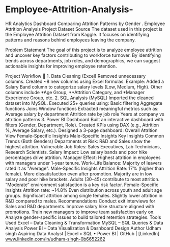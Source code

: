 # Employee-Attrition-Analysis-
HR Analytics Dashboard Comparing Attrition Patterns by Gender .
Employee Attrition Analysis Project
Dataset Source
The dataset used in this project is the Employee Attrition Dataset from Kaggle.
It focuses on identifying patterns and reasons behind employees leaving the company.

 Problem Statement
The goal of this project is to analyze employee attrition and uncover key factors contributing to workforce turnover.
By identifying trends across departments, job roles, and demographics, we can suggest actionable insights for improving employee retention.

 Project Workflow
🔹 1. Data Cleaning (Excel)
Removed unnecessary columns.
Created ~8 new columns using Excel formulas.
Example: Added a Salary Band column to categorize salary levels (Low, Medium, High).
Other columns include *Age Group, **Attrition Category, and *Manager Experience Group, etc.
 2. SQL Analysis (MySQL)
Imported the cleaned dataset into MySQL.
Executed 25+ queries using:
Basic filtering
Aggregate functions
Joins
Window functions
Extracted meaningful metrics such as:
Average salary by department
Attrition rate by job role
Years at company vs attrition patterns
 3. Power BI Dashboard
Built an interactive dashboard with filters (Gender, Department, Role).
Created KPIs using DAX (e.g., Attrition %, Average Salary, etc.).
Designed a 3-page dashboard:
Overall Attrition View
Female-Specific Insights
Male-Specific Insights
 Key Insights
 Common Trends (Both Genders)
Departments at Risk: R&D and Sales show the highest attrition.
Vulnerable Job Roles: Sales Executives, Lab Technicians, Research Scientists.
Salary Impact: Low salary bands and poor hike percentages drive attrition.
Manager Effect: Highest attrition in employees with managers under 1-year tenure.
Work-Life Balance: Majority of leavers rated it as "Average".
 Male-Specific Insights
Attrition Rate: 17% (higher than female).
More dissatisfaction even after promotion.
Majority are in low salary and poor hike brackets.
Adults (30–45) contribute to most attrition.
“Moderate” environment satisfaction is a key risk factor.
 Female-Specific Insights
Attrition rate: ~14.8%
Even distribution across youth and adult age groups.
Significant attrition among single females.
Slightly lower attrition in R&D compared to males.
 Recommendations
Conduct exit interviews for Sales and R&D departments.
 Improve salary hike structure aligned with promotions.
 Train new managers to improve team satisfaction early on.
 Analyze gender-specific issues to build tailored retention strategies.
 Tools Used
Excel – Data Cleaning & Transformation
MySQL – SQL Queries & Data Analysis
Power BI – Data Visualization & Dashboard Design
Author
Udham singh
Aspiring Data Analyst | Excel • SQL • Power BI | GitHub | [LinkedIn] www.linkedin.com/in/udham-singh-0b6652262
